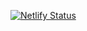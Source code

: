 [![Netlify Status](https://api.netlify.com/api/v1/badges/7d5c00c6-0870-4852-97eb-15002dd78e81/deploy-status)](https://app.netlify.com/sites/fyndx/deploys)
